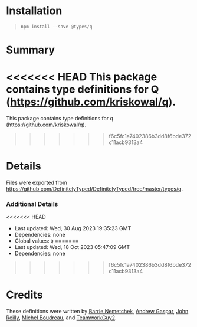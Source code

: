 # Installation
> `npm install --save @types/q`

# Summary
<<<<<<< HEAD
This package contains type definitions for Q (https://github.com/kriskowal/q).
=======
This package contains type definitions for q (https://github.com/kriskowal/q).
>>>>>>> f6c5fc1a7402386b3dd8f6bde372c11acb9313a4

# Details
Files were exported from https://github.com/DefinitelyTyped/DefinitelyTyped/tree/master/types/q.

### Additional Details
<<<<<<< HEAD
 * Last updated: Wed, 30 Aug 2023 19:35:23 GMT
 * Dependencies: none
 * Global values: `Q`
=======
 * Last updated: Wed, 18 Oct 2023 05:47:09 GMT
 * Dependencies: none
>>>>>>> f6c5fc1a7402386b3dd8f6bde372c11acb9313a4

# Credits
These definitions were written by [Barrie Nemetchek](https://github.com/bnemetchek), [Andrew Gaspar](https://github.com/AndrewGaspar), [John Reilly](https://github.com/johnnyreilly), [Michel Boudreau](https://github.com/mboudreau), and [TeamworkGuy2](https://github.com/TeamworkGuy2).
